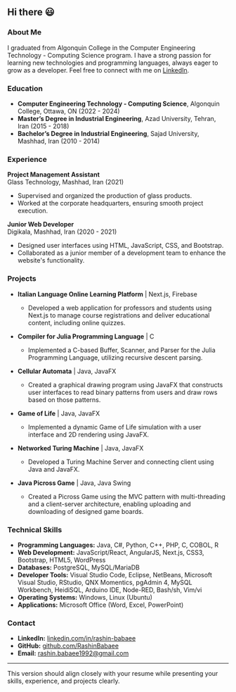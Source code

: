 ## Hi there 😃

### About Me
I graduated from Algonquin College in the Computer Engineering Technology - Computing Science program. I have a strong passion for learning new technologies and programming languages, always eager to grow as a developer. Feel free to connect with me on [LinkedIn](https://linkedin.com/in/rashin-babaee).

### Education
- **Computer Engineering Technology - Computing Science**, Algonquin College, Ottawa, ON (2022 - 2024)
- **Master’s Degree in Industrial Engineering**, Azad University, Tehran, Iran (2015 - 2018)
- **Bachelor’s Degree in Industrial Engineering**, Sajad University, Mashhad, Iran (2010 - 2014)

### Experience
**Project Management Assistant**  
Glass Technology, Mashhad, Iran (2021)
- Supervised and organized the production of glass products.
- Worked at the corporate headquarters, ensuring smooth project execution.

**Junior Web Developer**  
Digikala, Mashhad, Iran (2020 - 2021)
- Designed user interfaces using HTML, JavaScript, CSS, and Bootstrap.
- Collaborated as a junior member of a development team to enhance the website's functionality.

### Projects
- **Italian Language Online Learning Platform** | Next.js, Firebase
  - Developed a web application for professors and students using Next.js to manage course registrations and deliver educational content, including online quizzes.

- **Compiler for Julia Programming Language** | C
  - Implemented a C-based Buffer, Scanner, and Parser for the Julia Programming Language, utilizing recursive descent parsing.

- **Cellular Automata** | Java, JavaFX
  - Created a graphical drawing program using JavaFX that constructs user interfaces to read binary patterns from users and draw rows based on those patterns.

- **Game of Life** | Java, JavaFX
  - Implemented a dynamic Game of Life simulation with a user interface and 2D rendering using JavaFX.

- **Networked Turing Machine** | Java, JavaFX
  - Developed a Turing Machine Server and connecting client using Java and JavaFX.

- **Java Picross Game** | Java, Java Swing
  - Created a Picross Game using the MVC pattern with multi-threading and a client-server architecture, enabling uploading and downloading of designed game boards.

### Technical Skills
- **Programming Languages:** Java, C#, Python, C++, PHP, C, COBOL, R
- **Web Development:** JavaScript/React, AngularJS, Next.js, CSS3, Bootstrap, HTML5, WordPress
- **Databases:** PostgreSQL, MySQL/MariaDB
- **Developer Tools:** Visual Studio Code, Eclipse, NetBeans, Microsoft Visual Studio, RStudio, QNX Momentics, pgAdmin 4, MySQL Workbench, HeidiSQL, Arduino IDE, Node-RED, Bash/sh, Vim/vi
- **Operating Systems:** Windows, Linux (Ubuntu)
- **Applications:** Microsoft Office (Word, Excel, PowerPoint)

### Contact
- **LinkedIn:** [linkedin.com/in/rashin-babaee](https://linkedin.com/in/rashin-babaee)
- **GitHub:** [github.com/RashinBabaee](https://github.com/RashinBabaee)
- **Email:** rashin.babaee1992@gmail.com

--- 

This version should align closely with your resume while presenting your skills, experience, and projects clearly.

